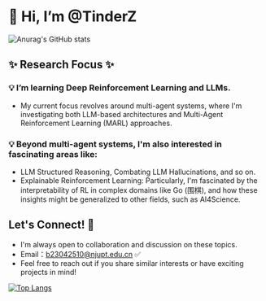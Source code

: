 <!---
TinderZ/TinderZ is a ✨ special ✨ repository because its `README.md` (this file) appears on your GitHub profile.
You can click the Preview link to take a look at your changes.
--->

# 👋 Hi, I’m @TinderZ
![Anurag's GitHub stats](https://github-readme-stats-seven-dun-41.vercel.app/api?username=TinderZ&show_icons=true&count_private=true&theme=dracula&rank_icon=github)

## ✨ Research Focus ✨  
### :bulb: I’m learning Deep Reinforcement Learning and LLMs.
- My current focus revolves around multi-agent systems, where I'm investigating both LLM-based architectures and Multi-Agent Reinforcement Learning (MARL) approaches.
### :bulb: Beyond multi-agent systems, I'm also interested in fascinating areas like:
- LLM Structured Reasoning,  Combating LLM Hallucinations, and so on.
- Explainable Reinforcement Learning: Particularly, I'm fascinated by the interpretability of RL in complex domains like Go (围棋), and how these insights might be generalized to other fields, such as AI4Science.





## Let's Connect! :eyes:
- I'm always open to collaboration and discussion on these topics.
- Email：b23042510@njupt.edu.cn :white_check_mark:
- Feel free to reach out if you share similar interests or have exciting projects in mind!

[![Top Langs](https://github-readme-stats-seven-dun-41.vercel.app/api/top-langs/?username=TinderZ&layout=compact&size_weight=0.2&count_weight=0.8&theme=dracula)](https://github.com/anuraghazra/github-readme-stats)
<!--[![Harlok's WakaTime stats](https://github-readme-stats.vercel.app/api/wakatime?username=TinderZ)](https://github.com/anuraghazra/github-readme-stats)
